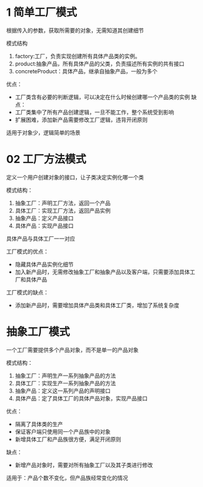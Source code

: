 # 1 简单工厂模式
根据传入的参数，获取所需要的对象，无需知道其创建细节

模式结构
1. factory:工厂，负责实现创建所有具体产品类的实例。
2. product:抽象产品，所有具体产品的父类，负责描述所有实例的共有接口
3. concreteProduct：具体产品，继承自抽象产品，一般为多个

优点：
- 工厂类含有必要的判断逻辑，可以决定在什么时候创建哪一个产品类的实例
缺点：
- 工厂类集中了所有产品创建逻辑，一旦不能工作，整个系统受到影响
- 扩展困难，添加新产品需要修改工厂逻辑，违背开闭原则

适用于对象少，逻辑简单的场景

# 02 工厂方法模式
定义一个用户创建对象的接口，让子类决定实例化哪一个类

模式结构：
1. 抽象工厂：声明工厂方法，返回一个产品
2. 具体工厂：实现工厂方法，返回产品实例
3. 抽象产品：定义产品接口
4. 具体产品：实现产品接口

具体产品与具体工厂一一对应

工厂模式的优点：
- 隐藏具体产品实例化细节
- 加入新产品时，无需修改抽象工厂和抽象产品以及客户端，只需要添加具体工厂和具体产品

工厂模式的缺点：
- 添加新产品时，需要增加具体产品类和具体工厂类，增加了系统复杂度



# 抽象工厂模式
一个工厂需要提供多个产品对象，而不是单一的产品对象

模式结构：
1. 抽象工厂：声明生产一系列抽象产品的方法
2. 具体工厂：实现生产一系列抽象产品的方法
3. 抽象产品：定义这一系列产品的声明接口
4. 具体产品：定了具体工厂的具体产品对象，实现产品接口

优点：
- 隔离了具体类的生产
- 保证客户端只使用同一个产品族中的对象
- 新增具体工厂和产品族很方便，满足开闭原则

缺点：
- 新增产品对象时，需要对所有抽象工厂以及其子类进行修改

适用于：产品个数不变化，但产品族经常变化的情况

